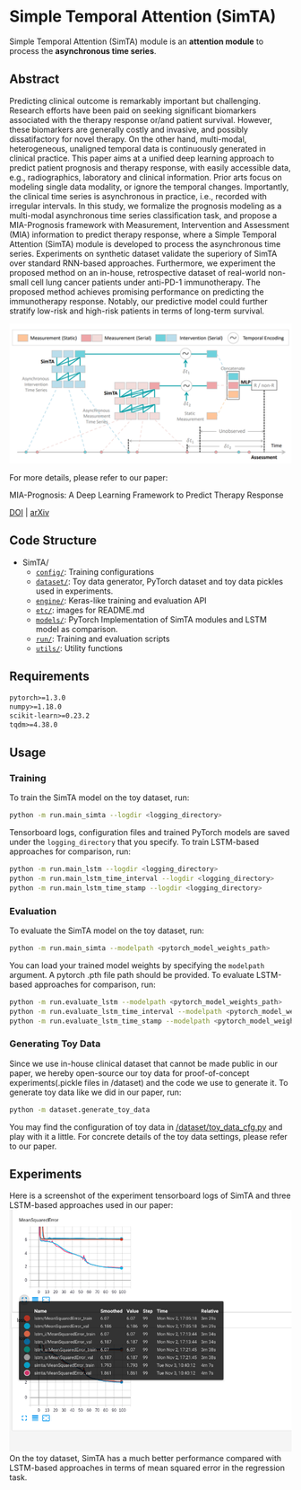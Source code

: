 # **Sim**ple **T**emporal **A**ttention (SimTA)

Simple Temporal Attention (SimTA) module is an **attention module** to process the **asynchronous time series**. 

## Abstract
Predicting clinical outcome is remarkably important but challenging. Research efforts have been paid on seeking significant biomarkers associated with the therapy response or/and patient survival. However, these biomarkers are generally costly and invasive, and possibly dissatifactory for novel therapy. On the other hand, multi-modal, heterogeneous, unaligned temporal data is continuously generated in clinical practice. This paper aims at a unified deep learning approach to predict patient prognosis and therapy response, with easily accessible data, e.g., radiographics, laboratory and clinical information. Prior arts focus on modeling single data modality, or ignore the temporal changes. Importantly, the clinical time series is asynchronous in practice, i.e., recorded with irregular intervals. In this study, we formalize the prognosis modeling as a multi-modal asynchronous time series classification task, and propose a MIA-Prognosis framework with Measurement, Intervention and Assessment (MIA) information to predict therapy response, where a Simple Temporal Attention (SimTA) module is developed to process the asynchronous time series. Experiments on synthetic dataset validate the superiory of SimTA over standard RNN-based approaches. Furthermore, we experiment the proposed method on an in-house, retrospective dataset of real-world non-small cell lung cancer patients under anti-PD-1 immunotherapy. The proposed method achieves promising performance on predicting the immunotherapy response. Notably, our predictive model could further stratify low-risk and high-risk patients in terms of long-term survival.

![SimTA Illustration](etc/simta_illustration.png)

For more details, please refer to our paper: 

MIA-Prognosis: A Deep Learning Framework to Predict Therapy Response

[DOI](http://doi.org/10.1007/978-3-030-59713-9_21) | [arXiv](https://arxiv.org/abs/2010.04062)

## Code Structure
* SimTA/
    * [`config/`](config/): Training configurations
    * [`dataset/`](dataset/): Toy data generator, PyTorch dataset and toy data pickles used in experiments.
    * [`engine/`](engine/): Keras-like training and evaluation API
    * [`etc/`](etc/): images for README.md
    * [`models/`](models/): PyTorch Implementation of SimTA modules and LSTM model as comparison.
    * [`run/`](/run): Training and evaluation scripts
    * [`utils/`](/utils): Utility functions

## Requirements
```
pytorch>=1.3.0
numpy>=1.18.0
scikit-learn>=0.23.2
tqdm>=4.38.0
```

## Usage
### Training
To train the SimTA model on the toy dataset, run:
```bash
python -m run.main_simta --logdir <logging_directory>
```
Tensorboard logs, configuration files and trained PyTorch models are saved under the `logging_directory` that you specify.
To train LSTM-based approaches for comparison, run:
```bash
python -m run.main_lstm --logdir <logging_directory>
python -m run.main_lstm_time_interval --logdir <logging_directory>
python -m run.main_lstm_time_stamp --logdir <logging_directory>
```

### Evaluation
To evaluate the SimTA model on the toy dataset, run:
```bash
python -m run.main_simta --modelpath <pytorch_model_weights_path>
```
You can load your trained model weights by specifying the `modelpath` argument. A pytorch .pth file path should be provided.
To evaluate LSTM-based approaches for comparison, run:
```bash
python -m run.evaluate_lstm --modelpath <pytorch_model_weights_path>
python -m run.evaluate_lstm_time_interval --modelpath <pytorch_model_weights_path>
python -m run.evaluate_lstm_time_stamp --modelpath <pytorch_model_weights_path>
```

### Generating Toy Data
Since we use in-house clinical dataset that cannot be made public in our paper, we hereby open-source our toy data for proof-of-concept experiments(.pickle files in /dataset) and the code we use to generate it. To generate toy data like we did in our paper, run:
```bash
python -m dataset.generate_toy_data
```
You may find the configuration of toy data in [/dataset/toy_data_cfg.py](/dataset/toy_data_cfg.py) and play with it a little. For concrete details of the toy data settings, please refer to our paper.

## Experiments
Here is a screenshot of the experiment tensorboard logs of SimTA and three LSTM-based approaches used in our paper:
![tensorboard log](/etc/training_tensorboard.png)
On the toy dataset, SimTA has a much better performance compared with LSTM-based approaches in terms of mean squared error in the regression task.

